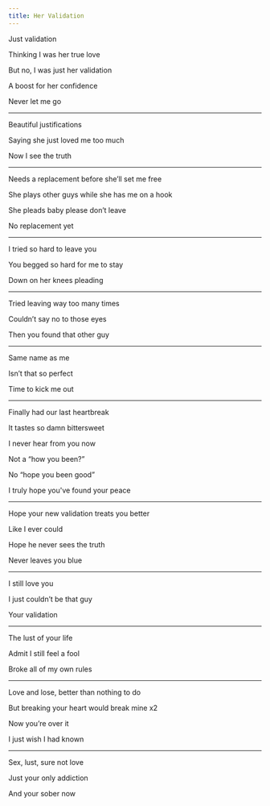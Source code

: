 ```yaml
---
title: Her Validation
---
```


Just validation 

Thinking I was her true love 

But no, I was just her validation 

A boost for her confidence 

Never let me go 

---

Beautiful justifications

Saying she just loved me too much 

Now I see the truth 

---

Needs a replacement before she’ll set me free 

She plays other guys while she has me on a hook 

She pleads baby please don’t leave 

No replacement yet 

---

I tried so hard to leave you 

You begged so hard for me to stay 

Down on her knees pleading



---

Tried leaving way too many times

Couldn’t say no to those eyes 

Then you found that other guy 



---

Same name as me

Isn’t that so perfect 

Time to kick me out 



---

Finally had our last heartbreak

It tastes so damn bittersweet

I never hear from you now 

Not a “how you been?”

No “hope you been good”

I truly hope you've found your peace



---

Hope your new validation treats you better 

Like I ever could 

Hope he never sees the truth 

Never leaves you blue 



---

I still love you

I just couldn’t be that guy 

Your validation 



---

The lust of your life 

Admit I still feel a fool 

Broke all of my own rules 



---

Love and lose, better than nothing to do 

But breaking your heart would break mine x2 

Now you’re over it 

I just wish I had known 



---

Sex, lust, sure not love 

Just your only addiction 

And your sober now 

